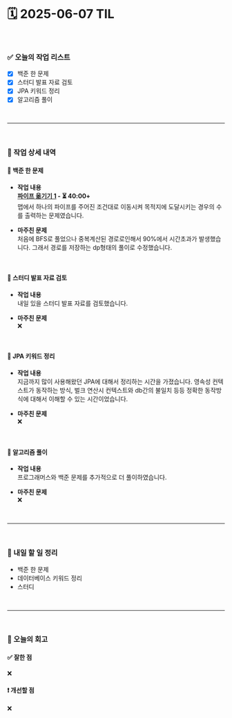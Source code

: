 # 🗓️ 2025-06-07 TIL

<br>

### ✅ 오늘의 작업 리스트  
- [x] 백준 한 문제
- [x] 스터디 발표 자료 검토 
- [x] JPA 키워드 정리
- [x] 알고리즘 풀이

<br>

---

<br>

### 📌 작업 상세 내역  

#### 🔹 백준 한 문제
- **작업 내용**<br>
**[파이프 옮기기 1](https://www.acmicpc.net/problem/17070) - ⏳ 40:00+**<br>
맵에서 하나의 파이프를 주어진 조건대로 이동시켜 목적지에 도달시키는 경우의 수를 출력하는 문제였습니다.

- **마주친 문제**<br>
처음에 BFS로 풀었으나 중복계산된 경로로인해서 90%에서 시간초과가 발생했습니다. 그래서 경로를 저장하는 dp형태의 풀이로 수정했습니다.


<br>

#### 🔹 스터디 발표 자료 검토 
- **작업 내용**<br>
내일 있을 스터디 발표 자료를 검토했습니다.

- **마주친 문제**<br>
❌

<br>

#### 🔹 JPA 키워드 정리
- **작업 내용**<br>
지금까지 많이 사용해왔던 JPA에 대해서 정리하는 시간을 가졌습니다. 영속성 컨텍스트가 동작하는 방식, 벌크 연산시 컨텍스트와 db간의 불일치 등등 정확한 동작방식에 대해서 이해할 수 있는 시간이었습니다.

- **마주친 문제**<br>
❌

<br>

#### 🔹 알고리즘 풀이
- **작업 내용**<br>
프로그래머스와 백준 문제를 추가적으로 더 풀이하였습니다.

- **마주친 문제**<br>
❌

<br>

---

<br>

### 🚀 내일 할 일 정리  

- 백준 한 문제
- 데이터베이스 키워드 정리
- 스터디

<br>

---

<br>

### 🧐 오늘의 회고  

#### ✅ 잘한 점
❌

#### ❗ 개선할 점
❌



<br><br><br>